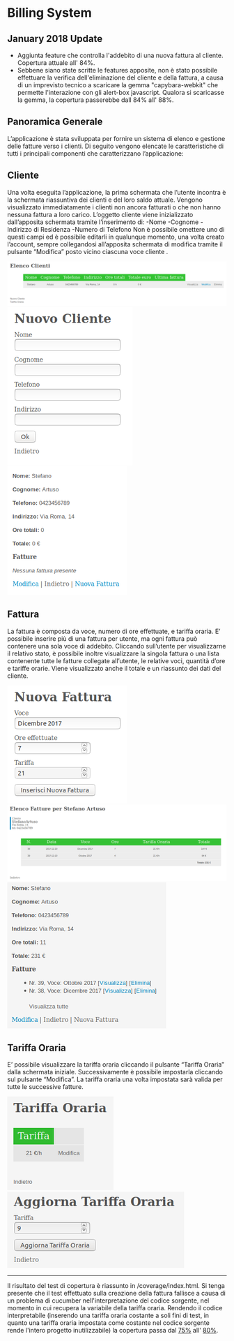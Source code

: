  # Billing System
 
 ## January 2018 Update
  - Aggiunta feature che controlla l'addebito di una nuova fattura al cliente. Copertura attuale all' 84%.
  - Sebbene siano state scritte le features apposite, non è stato possibile effettuare la verifica dell'eliminazione del cliente e della fattura, a causa di un imprevisto tecnico a scaricare la gemma "capybara-webkit" che permette l'interazione con gli alert-box javascript. Qualora si scaricasse la gemma, la copertura passerebbe dall 84% all' 88%.
  
## Panoramica Generale
L’applicazione è stata sviluppata per fornire un sistema di elenco e gestione delle fatture verso i clienti. Di seguito vengono elencate le caratteristiche di tutti i principali componenti che caratterizzano l’applicazione:

## Cliente
Una volta eseguita l’applicazione, la prima schermata che l’utente incontra è la schermata riassuntiva dei clienti e del loro saldo attuale. Vengono visualizzato immediatamente i clienti non ancora fatturati o che non hanno nessuna fattura a loro carico.
L’oggetto cliente viene inizializzato dall’apposita schermata tramite l’inserimento di:
-Nome
-Cognome
-Indirizzo di Residenza
-Numero di Telefono
Non è possibile omettere uno di questi campi ed è possibile editarli in qualunque momento, una volta creato l’account, sempre collegandosi all’apposita schermata di modifica tramite il pulsante “Modifica” posto vicino ciascuna voce cliente .

![Client Preview 1](https://raw.githubusercontent.com/stefart/Billing-System/master/images/clients_1.png)
![Client Preview 2](https://raw.githubusercontent.com/stefart/Billing-System/master/images/clients_2.png)
![Client Preview 3](https://raw.githubusercontent.com/stefart/Billing-System/master/images/clients_3.png)

## Fattura
La fattura è composta da voce, numero di ore effettuate, e tariffa oraria. E’ possibile inserire più di una fattura per utente, ma ogni fattura può contenere una sola voce di addebito. Cliccando sull’utente per visualizzarne il relativo stato, è possibile inoltre visualizzare la singola fattura o una lista contenente tutte le fatture collegate all’utente, le relative voci, quantità d’ore e tariffe orarie. Viene visualizzato anche il totale e un riassunto dei dati del cliente.

![Bill Preview 1](https://raw.githubusercontent.com/stefart/Billing-System/master/images/bill_1.png)
![Bill Preview 1](https://raw.githubusercontent.com/stefart/Billing-System/master/images/bill_2.png)
![Bill Preview 1](https://raw.githubusercontent.com/stefart/Billing-System/master/images/bill_3.png)


## Tariffa Oraria
E’ possibile visualizzare la tariffa oraria cliccando il pulsante “Tariffa Oraria” dalla schermata iniziale. Successivamente è possibile impostarla cliccando sul pulsante “Modifica”. La tariffa oraria una volta impostata sarà valida per tutte le successive fatture.

![Tariffa Oraria Preview 1](https://raw.githubusercontent.com/stefart/Billing-System/master/images/tariffa_1.png)
![Tariffa Oraria Preview 2](https://raw.githubusercontent.com/stefart/Billing-System/master/images/tariffa_2.png)

-------------
Il risultato del test di copertura è riassunto in /coverage/index.html. Si tenga presente che il test effettuato sulla creazione della fattura fallisce a causa di un problema di cucumber nell'interpretazione del codice sorgente, nel momento in cui recupera la variabile della tariffa oraria.
Rendendo il codice interpretabile (inserendo una tariffa oraria costante a soli fini di test, in quanto una tariffa oraria impostata come costante nel codice sorgente rende l'intero progetto inutilizzabile) la copertura passa dal [75%](https://github.com/stefart/Billing-System/commit/891d6e7c4f20a5d0989048ab7f1dd46656d9078e) all' [80%](https://github.com/stefart/Billing-System/commit/891d6e7c4f20a5d0989048ab7f1dd46656d9078e).
